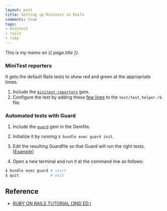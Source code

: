 ```yaml
---
layout: post
title: Setting up Minitest in Rails
comments: true
tags:
- minitest
- rails
- ruby
---
```


This is my memo on *{{ page.title }}*.

 

### MiniTest reporters
It gets the default Rails tests to show red and green at the appropriate times.

1. Include the [`minitest-reporters`](https://github.com/kern/minitest-reporters) gem.
2. Configure the test by adding these [few lines](https://www.railstutorial.org/book/static_pages#code-minitest_reporters) to the `test/test_helper.rb` file.

### Automated tests with Guard
1. Include the [`guard`](https://github.com/guard/guard) gem in the Gemfile.
2. Initialize it by running `$ bundle exec guard init`.
3. Edit the resulting Guardfile so that Guard will run the right tests. [[Example](https://www.railstutorial.org/book/static_pages#code-guardfile)]

4. Open a new terminal and run it at the command line as follows:

```bash
$ bundle exec guard # start
$ quit              # exit
```

## Reference
- [RUBY ON RAILS TUTORIAL (3ND ED.)](https://www.railstutorial.org/book/static_pages#sec-advanced_testing_setup)
